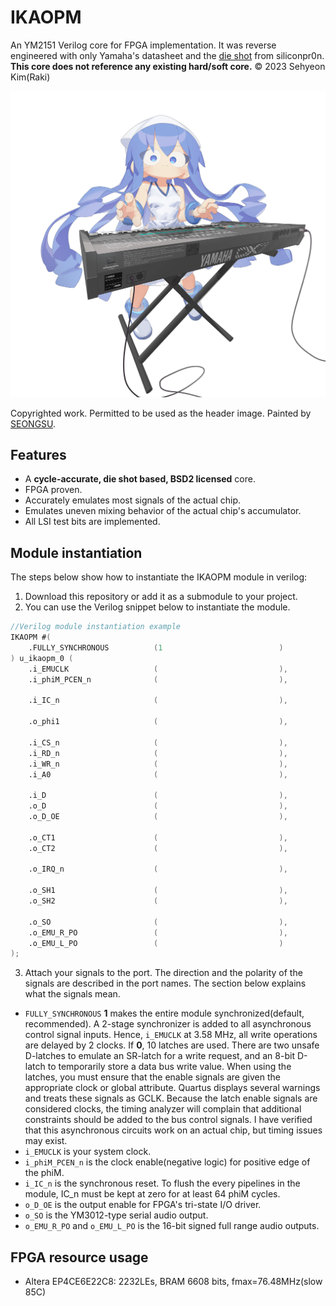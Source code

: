 # IKAOPM
An YM2151 Verilog core for FPGA implementation. It was reverse engineered with only Yamaha's datasheet and the [die shot](https://siliconpr0n.org/archive/doku.php?id=mcmaster:yamaha:ym2151) from siliconpr0n. **This core does not reference any existing hard/soft core.** © 2023 Sehyeon Kim(Raki)

<p align=center><img alt="header image" src="./resources/ikamusume_dx7.jpg" height="auto" width="640"></p>

Copyrighted work. Permitted to be used as the header image. Painted by [SEONGSU](https://twitter.com/seongsu_twit).

## Features
* A **cycle-accurate, die shot based, BSD2 licensed** core.
* FPGA proven.
* Accurately emulates most signals of the actual chip.
* Emulates uneven mixing behavior of the actual chip's accumulator.
* All LSI test bits are implemented.

## Module instantiation
The steps below show how to instantiate the IKAOPM module in verilog:

1. Download this repository or add it as a submodule to your project.
2. You can use the Verilog snippet below to instantiate the module.

```verilog
//Verilog module instantiation example
IKAOPM #(
    .FULLY_SYNCHRONOUS          (1                          )
) u_ikaopm_0 (
    .i_EMUCLK                   (                           ),
    .i_phiM_PCEN_n              (                           ),

    .i_IC_n                     (                           ),

    .o_phi1                     (                           ),

    .i_CS_n                     (                           ),
    .i_RD_n                     (                           ),
    .i_WR_n                     (                           ),
    .i_A0                       (                           ),

    .i_D                        (                           ),
    .o_D                        (                           ),
    .o_D_OE                     (                           ),

    .o_CT1                      (                           ),
    .o_CT2                      (                           ),

    .o_IRQ_n                    (                           ),

    .o_SH1                      (                           ),
    .o_SH2                      (                           ),

    .o_SO                       (                           ),
    .o_EMU_R_PO                 (                           ),
    .o_EMU_L_PO                 (                           )
);
```
3. Attach your signals to the port. The direction and the polarity of the signals are described in the port names. The section below explains what the signals mean.


* `FULLY_SYNCHRONOUS` **1** makes the entire module synchronized(default, recommended). A 2-stage synchronizer is added to all asynchronous control signal inputs. Hence, `i_EMUCLK` at 3.58 MHz, all write operations are delayed by 2 clocks. If **0**, 10 latches are used. There are two unsafe D-latches to emulate an SR-latch for a write request, and an 8-bit D-latch to temporarily store a data bus write value. When using the latches, you must ensure that the enable signals are given the appropriate clock or global attribute. Quartus displays several warnings and treats these signals as GCLK. Because the latch enable signals are considered clocks, the timing analyzer will complain that additional constraints should be added to the bus control signals. I have verified that this asynchronous circuits work on an actual chip, but timing issues may exist.
*  `i_EMUCLK` is your system clock.
*  `i_phiM_PCEN_n` is the clock enable(negative logic) for positive edge of the phiM.
*  `i_IC_n` is the synchronous reset. To flush the every pipelines in the module, IC_n must be kept at zero for at least 64 phiM cycles.
*  `o_D_OE` is the output enable for FPGA's tri-state I/O driver.
*  `o_SO` is the YM3012-type serial audio output.
*  `o_EMU_R_PO` and `o_EMU_L_PO` is the 16-bit signed full range audio outputs.

## FPGA resource usage
* Altera EP4CE6E22C8: 2232LEs, BRAM 6608 bits, fmax=76.48MHz(slow 85C)
